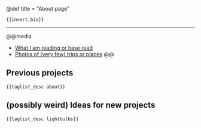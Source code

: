 @def title = "About page"

~~~
{{insert_bio}}
~~~

[«https://unto.re»]: https://unto.re

---

@@media
- [What I am reading or have read](/reads)
- [Photos of (very few) trips or places](/photos)
@@

## Previous projects
~~~
{{taglist_desc about}}
~~~

## (possibly weird) Ideas for new projects
~~~
{{taglist_desc lightbulbs}}
~~~

